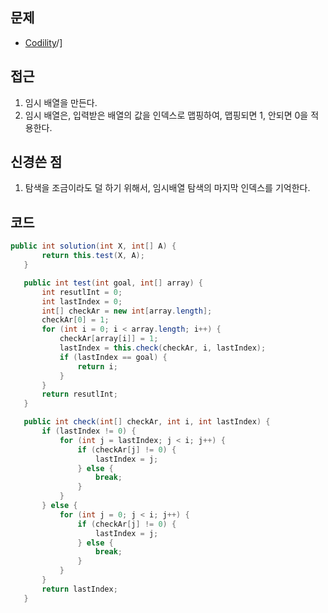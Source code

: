 ## 문제
  - [Codility](https://app.codility.com/programmers/lessons/4-counting_elements/frog_river_one/)/]
  
## 접근
 1. 임시 배열을 만든다.
 2. 임시 배열은, 입력받은 배열의 값을 인덱스로 맵핑하여, 맵핑되면 1, 안되면 0을 적용한다.
 
 ## 신경쓴 점
  1. 탐색을 조금이라도 덜 하기 위해서, 임시배열 탐색의 마지막 인덱스를 기억한다.
 
 
 ## 코드
 ~~~java
 public int solution(int X, int[] A) {
		return this.test(X, A);
	}

	public int test(int goal, int[] array) {
		int resutlInt = 0;
		int lastIndex = 0;
		int[] checkAr = new int[array.length];
		checkAr[0] = 1;
		for (int i = 0; i < array.length; i++) {
			checkAr[array[i]] = 1;
			lastIndex = this.check(checkAr, i, lastIndex);
			if (lastIndex == goal) {
				return i;
			}
		}
		return resutlInt;
	}

	public int check(int[] checkAr, int i, int lastIndex) {
		if (lastIndex != 0) {
			for (int j = lastIndex; j < i; j++) {
				if (checkAr[j] != 0) {
					lastIndex = j;
				} else {
					break;
				}
			}
		} else {
			for (int j = 0; j < i; j++) {
				if (checkAr[j] != 0) {
					lastIndex = j;
				} else {
					break;
				}
			}
		}
		return lastIndex;
	}
  ~~~
